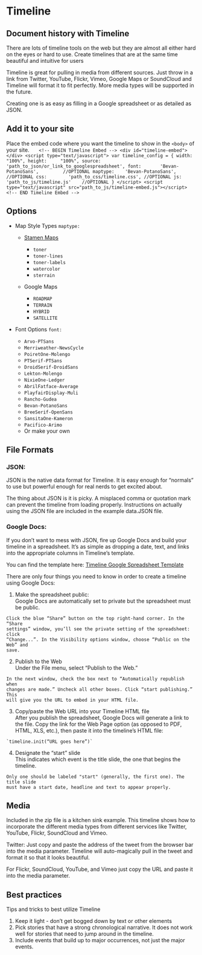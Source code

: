 # Timeline 
## Document history with Timeline

There are lots of timeline tools on the web but they are almost all either
hard on the eyes or hard to use. Create timelines that are at the same time
beautiful and intuitive for users

Timeline is great for pulling in media from different sources. Just throw in a
link from Twitter, YouTube, Flickr, Vimeo, Google Maps or SoundCloud and
Timeline will format it to fit perfectly. More media types will be supported
in the future.

Creating one is as easy as filling in a Google spreadsheet or as detailed as
JSON.

## Add it to your site

Place the embed code where you want the timeline to show in the `<body>` of your site.
`	<!-- BEGIN Timeline Embed -->
	<div id="timeline-embed"></div>
	<script type="text/javascript">
	    var timeline_config = {
			width: 		"100%",
			height: 	"100%",
			source: 	'path_to_json/or_link_to_googlespreadsheet',
			font: 		'Bevan-PotanoSans',			//OPTIONAL
			maptype: 	'Bevan-PotanoSans',			//OPTIONAL
			css: 		'path_to_css/timeline.css',	//OPTIONAL
			js: 		'path_to_js/timeline.js'	//OPTIONAL
		}
	</script>
	<script type="text/javascript" src="path_to_js/timeline-embed.js"></script>
	<!-- END Timeline Embed -->`
	
## Options


* Map Style Types `maptype:`

	* [Stamen Maps ](maps.stamen.com)
		* `toner`
		* `toner-lines`
		* `toner-labels`
		* `watercolor`
		* `sterrain`
		
	* Google Maps
		* `ROADMAP`
		* `TERRAIN`
		* `HYBRID`
		* `SATELLITE`

* Font Options `font:`
	* `Arvo-PTSans`
	* `Merriweather-NewsCycle`
	* `PoiretOne-Molengo`
	* `PTSerif-PTSans`
	* `DroidSerif-DroidSans`
	* `Lekton-Molengo`
	* `NixieOne-Ledger`
	* `AbrilFatface-Average`
	* `PlayfairDisplay-Muli`
	* `Rancho-Gudea`
	* `Bevan-PotanoSans`
	* `BreeSerif-OpenSans`
	* `SansitaOne-Kameron`
	* `Pacifico-Arimo`
	* Or make your own 

## File Formats

### JSON:

JSON is the native data format for Timeline. It is easy enough for “normals”
to use but powerful enough for real nerds to get excited about.

The thing about JSON is it is picky. A misplaced comma or quotation mark can
prevent the timeline from loading properly. Instructions on actually using the
JSON file are included in the example data.JSON file.

### Google Docs:

If you don’t want to mess with JSON, fire up Google Docs and build your
timeline in a spreadsheet. It’s as simple as dropping a date, text, and links
into the appropriate columns in Timeline’s template.

You can find the template here: [Timeline Google Spreadsheet Template](https://docs.google.com/a/digitalartwork.net/previewtemplate?id=0AppSVxABhnltdEhzQjQ4MlpOaldjTmZLclQxQWFTOUE&mode=public)

There are only four things you need to know in order to create a timeline
using Google Docs:

  1. Make the spreadsheet public:   
	Google Docs are automatically set to private but the spreadsheet must be
	public.

  
	Click the blue “Share” button on the top right-hand corner. In the “Share
	settings” window, you’ll see the private setting of the spreadsheet: click
	“Change...”. In the Visibility options window, choose “Public on the Web” and
	save.

  2. Publish to the Web  
	Under the File menu, select “Publish to the Web.”

  
	In the next window, check the box next to “Automatically republish when
	changes are made.” Uncheck all other boxes. Click “start publishing.” This
	will give you the URL to embed in your HTML file.

  3. Copy/paste the Web URL into your Timeline HTML file  
	After you publish the spreadsheet, Google Docs will generate a link to the
	file. Copy the link for the Web Page option (as opposed to PDF, HTML, XLS,
	etc.), then paste it into the timeline’s HTML file:

  
	`timeline.init(“URL goes here”)`

  4. Designate the “start” slide  
	This indicates which event is the title slide, the one that begins the
	timeline.

  
	Only one should be labeled "start" (generally, the first one). The title slide
	must have a start date, headline and text to appear properly.

## Media

Included in the zip file is a kitchen sink example. This timeline shows how to
incorporate the different media types from different services like Twitter,
YouTube, Flickr, SoundCloud and Vimeo.

Twitter: Just copy and paste the address of the tweet from the browser bar
into the media parameter. Timeline will auto-magically pull in the tweet and
format it so that it looks beautiful.

For Flickr, SoundCloud, YouTube, and Vimeo just copy the URL and paste it into
the media parameter.

## Best practices

Tips and tricks to best utilize Timeline

  1. Keep it light - don’t get bogged down by text or other elements
  2. Pick stories that have a strong chronological narrative. It does not work well for stories that need to jump around in the timeline.
  3. Include events that build up to major occurrences, not just the major events.
